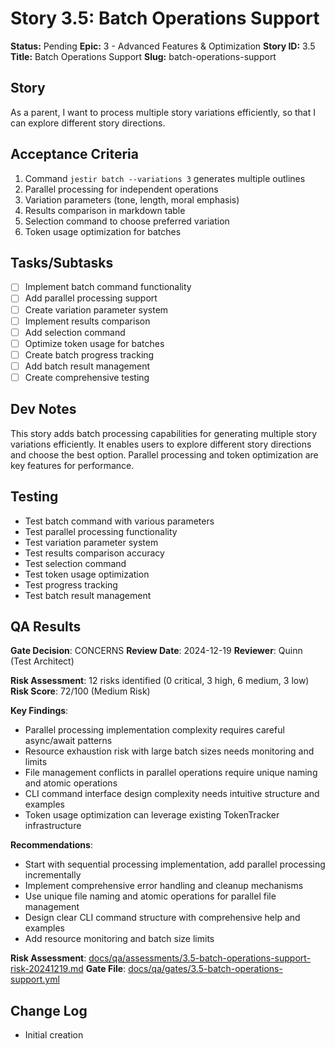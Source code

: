 # Story 3.5: Batch Operations Support

**Status:** Pending
**Epic:** 3 - Advanced Features & Optimization
**Story ID:** 3.5
**Title:** Batch Operations Support
**Slug:** batch-operations-support

## Story

As a parent,
I want to process multiple story variations efficiently,
so that I can explore different story directions.

## Acceptance Criteria

1. Command `jestir batch --variations 3` generates multiple outlines
2. Parallel processing for independent operations
3. Variation parameters (tone, length, moral emphasis)
4. Results comparison in markdown table
5. Selection command to choose preferred variation
6. Token usage optimization for batches

## Tasks/Subtasks

- [ ] Implement batch command functionality
- [ ] Add parallel processing support
- [ ] Create variation parameter system
- [ ] Implement results comparison
- [ ] Add selection command
- [ ] Optimize token usage for batches
- [ ] Create batch progress tracking
- [ ] Add batch result management
- [ ] Create comprehensive testing

## Dev Notes

This story adds batch processing capabilities for generating multiple story variations efficiently. It enables users to explore different story directions and choose the best option. Parallel processing and token optimization are key features for performance.

## Testing

- Test batch command with various parameters
- Test parallel processing functionality
- Test variation parameter system
- Test results comparison accuracy
- Test selection command
- Test token usage optimization
- Test progress tracking
- Test batch result management

## QA Results

**Gate Decision**: CONCERNS
**Review Date**: 2024-12-19
**Reviewer**: Quinn (Test Architect)

**Risk Assessment**: 12 risks identified (0 critical, 3 high, 6 medium, 3 low)
**Risk Score**: 72/100 (Medium Risk)

**Key Findings**:
- Parallel processing implementation complexity requires careful async/await patterns
- Resource exhaustion risk with large batch sizes needs monitoring and limits
- File management conflicts in parallel operations require unique naming and atomic operations
- CLI command interface design complexity needs intuitive structure and examples
- Token usage optimization can leverage existing TokenTracker infrastructure

**Recommendations**:
- Start with sequential processing implementation, add parallel processing incrementally
- Implement comprehensive error handling and cleanup mechanisms
- Use unique file naming and atomic operations for parallel file management
- Design clear CLI command structure with comprehensive help and examples
- Add resource monitoring and batch size limits

**Risk Assessment**: [docs/qa/assessments/3.5-batch-operations-support-risk-20241219.md](docs/qa/assessments/3.5-batch-operations-support-risk-20241219.md)
**Gate File**: [docs/qa/gates/3.5-batch-operations-support.yml](docs/qa/gates/3.5-batch-operations-support.yml)

## Change Log

- Initial creation
